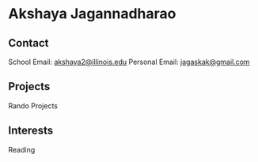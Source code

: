 # Akshaya Jagannadharao
## Contact
School Email: akshaya2@illinois.edu
Personal Email: jagaskak@gmail.com

## Projects
Rando Projects

## Interests
Reading
